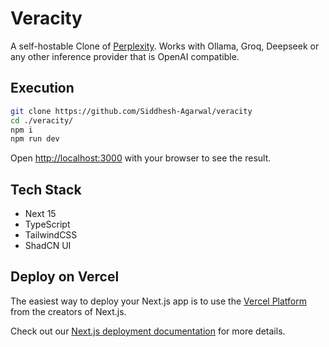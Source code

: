 # Veracity

A self-hostable Clone of [Perplexity](https://www.perplexity.ai/). Works with Ollama, Groq, Deepseek or any other inference provider that is OpenAI compatible.

## Execution

```bash
git clone https://github.com/Siddhesh-Agarwal/veracity
cd ./veracity/
npm i
npm run dev
```

Open [http://localhost:3000](http://localhost:3000) with your browser to see the result.


## Tech Stack

- Next 15
- TypeScript
- TailwindCSS
- ShadCN UI

## Deploy on Vercel

The easiest way to deploy your Next.js app is to use the [Vercel Platform](https://vercel.com/new?utm_medium=default-template&filter=next.js&utm_source=create-next-app&utm_campaign=create-next-app-readme) from the creators of Next.js.

Check out our [Next.js deployment documentation](https://nextjs.org/docs/app/building-your-application/deploying) for more details.
